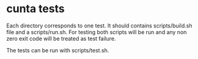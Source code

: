 # cunta tests

Each directory corresponds to one test. 
It should contains scripts/build.sh file and a scripts/run.sh. For testing
both scripts will be run and any non zero exit code will be treated as test 
failure.

The tests can be run with scripts/test.sh.
